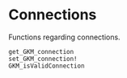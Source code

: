# Connections

Functions regarding connections.
```@docs
get_GKM_connection
set_GKM_connection!
GKM_isValidConnection
```